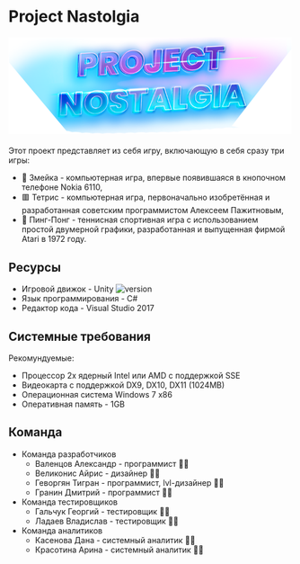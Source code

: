 # Project Nastolgia

<h4 align="center">
  <img alt="common readme" src="background.png">
</h4>

Этот проект представляет из себя игру, включающую в себя сразу три игры: 
- 🐍 Змейка - компьютерная игра, впервые появившаяся в кнопочном телефоне Nokia 6110,
- 🟥 Тетрис - компьютерная игра, первоначально изобретённая и разработанная советским программистом Алексеем Пажитновым,
- 🏓 Пинг-Понг - теннисная спортивная игра с использованием простой двумерной графики, разработанная и выпущенная фирмой Atari в 1972 году.

## Ресурсы

- Игровой движок - Unity ![version](https://img.shields.io/badge/Unity-2020.3.21f1-green)
- Язык программирования - C#
- Редактор кода - Visual Studio 2017

## Системные требования

Рекомундуемые:
- Процессор 2х ядерный Intel или AMD с поддержкой SSE
- Видеокарта с поддержкой DX9, DX10, DX11 (1024MB)
- Операционная система Windows 7 x86
- Оперативная память - 1GB

## Команда
- Команда разработчиков
  - Валенцов Александр - программист 👨‍💻
  - Великонис Айрис - дизайнер 🧙‍♂️
  - Геворгян Тигран - программист, lvl-дизайнер 👨‍💻
  - Гранин Дмитрий - программист 👨‍💻
- Команда тестировщиков
  - Гальчук Георгий - тестировщик 🕵️‍♂️
  - Ладаев Владислав - тестировщик 🕵️‍♂️
- Команда аналитиков
  - Касенова Дана - системный аналитик 🙇‍♀️
  - Красотина Арина - системный аналитик 🙇‍♀️

